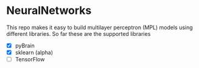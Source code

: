 # NeuralNetworks

This repo makes it easy to build multilayer perceptron (MPL) models using different libraries. So far these are the supported libraries

- [x] pyBrain
- [x] sklearn (alpha)
- [ ] TensorFlow
